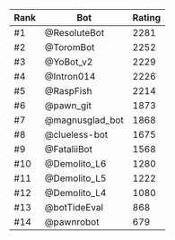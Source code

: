 Rank|Bot|Rating
---|---|---
#1|@ResoluteBot|2281
#2|@ToromBot|2252
#3|@YoBot_v2|2229
#4|@Intron014|2226
#5|@RaspFish|2214
#6|@pawn_git|1873
#7|@magnusglad_bot|1868
#8|@clueless-bot|1675
#9|@FataliiBot|1568
#10|@Demolito_L6|1280
#11|@Demolito_L5|1222
#12|@Demolito_L4|1080
#13|@botTideEval|868
#14|@pawnrobot|679

